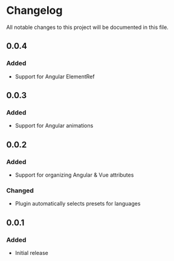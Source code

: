 # Changelog

All notable changes to this project will be documented in this file.

## 0.0.4

### Added

- Support for Angular ElementRef

## 0.0.3

### Added

- Support for Angular animations

## 0.0.2

### Added

- Support for organizing Angular & Vue attributes

### Changed

- Plugin automatically selects presets for languages

## 0.0.1

### Added

- Initial release
